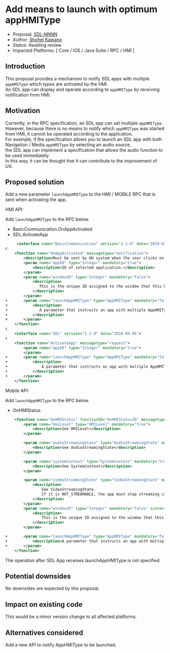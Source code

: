 # Add means to launch with optimum appHMIType

* Proposal: [SDL-NNNN](NNNN-Add-means-to-launch-with-optimum-appHMIType.md)
* Author: [Shohei Kawano](https://github.com/Shohei-Kawano)
* Status: Awaiting review
* Impacted Platforms: [ Core / iOS / Java Suite / RPC / HMI ]

## Introduction

This proposal provides a mechanism to notify SDL apps with multiple `appHMIType` which types are activated by the HMI.  
An SDL app can display and operate according to `appHMIType` by receiving notification from HMI.  


## Motivation

Currently, in the RPC specification, an SDL app can set multiple `appHMIType`.  
However, because there is no means to notify which `appHMIType` was started from HMI, it cannot be operated according to the application.  
For example, if the specification allows you to launch an SDL app with both Navigation / Media `appHMIType` by selecting an audio source,   
the SDL app can implement a specification that allows the audio function to be used immediately.  
In this way, it can be thought that it can contribute to the improvement of UX.  


## Proposed solution

Add a new parameter `launchAppHMIType` to the HMI / MOBILE RPC that is sent when activating the app.  

HMI API:  

Add `launchAppHMIType` to the RPC below.  
- BasicCommunication.OnAppActivated  
- SDL.ActivateApp  

```xml
     <interface name="BasicCommunication" version="2.1.0" date="2019-03-18">
c
    <function name="OnAppActivated" messagetype="notification">
        <description>Must be sent by HU system when the user clicks on app in the list of registered apps or on soft button with 'STEAL_FOCUS' action.</description>
        <param name="appID" type="Integer" mandatory="true">
            <description>ID of selected application.</description>
        </param>
        <param name="windowID" type="Integer" mandatory="false">
            <description>
               This is the unique ID assigned to the window that this RPC is intended. If this param is not included, it will be assumed that this request is specifically for the main window on the main display. See PredefinedWindows enum.
            </description>
        </param>
+       <param name="launchAppHMIType" type="AppHMIType" mandatory="false">
+           <description>
+              A parameter that instructs an app with multiple AppHMITypes to start with a specific AppHMIType
+           </description>
+       </param>
    </function>
c
    <interface name="SDL" version="1.2.0" date="2018-09-05">
c
    <function name="ActivateApp" messagetype="request">
        <param name="appID" type="Integer" mandatory="true">
        </param>
+       <param name="launchAppHMIType" type="AppHMIType" mandatory="false">
+           <description>
+               A parameter that instructs an app with multiple AppHMITypes to start with a specific AppHMIType
+           </description>
+       </param>
    </function>
```
  
Mobile API:  

Add `launchAppHMIType` to the RPC below.  
- OnHMIStatus  

```xml
    <function name="OnHMIStatus" functionID="OnHMIStatusID" messagetype="notification" since="1.0">
        <param name="hmiLevel" type="HMILevel" mandatory="true">
            <description>See HMILevel</description>
        </param>

        <param name="audioStreamingState" type="AudioStreamingState" mandatory="true">
            <description>See AudioStreamingState</description>
        </param>

        <param name="systemContext" type="SystemContext" mandatory="true">
            <description>See SystemContext</description>
        </param>

        <param name="videoStreamingState" type="VideoStreamingState" mandatory="false" defvalue="STREAMABLE" since="5.0">
            <description>
                See VideoStreamingState.
                If it is NOT_STREAMABLE, the app must stop streaming video to SDL Core(stop service).
            </description>
        </param>
        <param name="windowID" type="Integer" mandatory="false" since="6.0">
            <description>
                This is the unique ID assigned to the window that this RPC is intended. If this param is not included, it will be assumed that this request is specifically for the main window on the main display. See PredefinedWindows enum.
            </description>
        </param>

+       <param name="launchAppHMIType" type="AppHMIType" mandatory="false" since="X.X">
+           <description>A parameter that instructs an app with multiple AppHMITypes to start with a specific AppHMIType</description>
+       </param>
    </function>
```

The operation after SDL App receives launchAppHMIType is not specified.  

## Potential downsides

No downsides are expected by this proposal.  

## Impact on existing code

This would be a minor version change to all affected platforms.  

## Alternatives considered

Add a new API to notify AppHMIType to be launched.  

